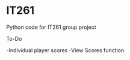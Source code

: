 IT261
=====

Python code for IT261 group project

To-Do

-Individual player scores
-View Scores function
